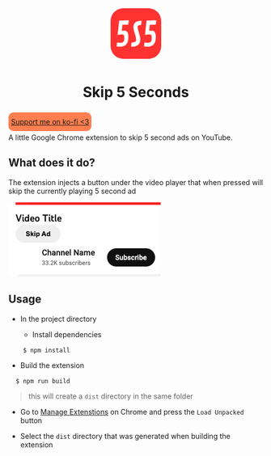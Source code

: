 <div style="display:flex;flex-direction:column;align-items:center;gap:10px">
<img style="width:100px; height:100px; margin:0px auto;border-radius:25px" src=".github/5S5.png" />
<h1 style="width:100%; text-align:center">Skip 5 Seconds</h1>
</div>

<a href="https://ko-fi.com/pietromoroni" aria-label="Link to my Ko-Fi page" style="padding: 10px 5px; border-radius: 10px; background-color:coral;">Support me on ko-fi <3</a>

A little Google Chrome extension to skip 5 second ads on YouTube.

## What does it do?

The extension injects a button under the video player that when pressed will skip the currently playing 5 second ad

![screenshot](.github/screenshot.png)

## Usage

- In the project directory

  - Install dependencies

```
    $ npm install
```

- Build the extension

```
  $ npm run build
```

> this will create a `dist` directory in the same folder

- Go to [Manage Extenstions](chrome://extensions/) on Chrome and press the `Load Unpacked` button

- Select the `dist` directory that was generated when building the extension
